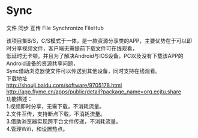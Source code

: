 # Sync
文件 同步 互传 File Synchronize FileHub  <br>

该项目集B/S，C/S模式于一体，是一款资源分享类的APP，主要优势在于可以即时分享视频文件，客户端无需提前下载文件可在线观看，  <br>
低延时无卡顿。并且为了解决Android与IOS设备，PC以及没有下载该APP的Android设备的资源共享问题，  <br>
Sync借助浏览器使文件可以传送到其他设备，同时支持在线观看。  <br>
下载地址<br>
http://shouji.baidu.com/software/9705178.html   <br>
http://app.flyme.cn/apps/public/detail?package_name=org.ecjtu.share  <br>
功能描述：  <br>
1.视频即时分享，无需下载，不消耗流量。  <br>
2.文件互传，支持断点下载，不消耗流量。  <br>
3.借助浏览器实现跨平台文件传递，不消耗流量。  <br>
4.管理Wifi，和设置热点。      <br>
